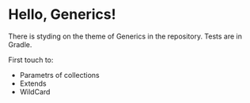 # Hello, Generics!
There is styding on the theme of Generics in the repository.
Tests are in Gradle.

First touch to:

- Parametrs of collections
- Extends
- WildCard

